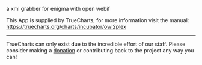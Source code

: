 a xml grabber for enigma with open webif


This App is supplied by TrueCharts, for more information visit the manual: https://truecharts.org/charts/incubator/owi2plex

---

TrueCharts can only exist due to the incredible effort of our staff.
Please consider making a [donation](https://truecharts.org/docs/about/sponsor) or contributing back to the project any way you can!
